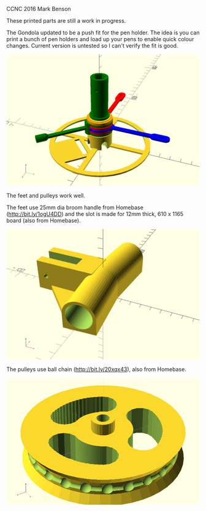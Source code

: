 CCNC 2016 Mark Benson

These printed parts are still a work in progress.

The Gondola updated to be a push fit for the pen holder. The idea is you can print a bunch of pen holders and load up your pens to enable quick colour changes. Current version is untested so I can't verify the fit is good.

![Gondola](https://github.com/MarkJB/Polargraph-printed-parts/blob/master/Gondola/assembled_gondola.png)

The feet and pulleys work well.

The feet use 25mm dia broom handle from Homebase (http://bit.ly/1ogU4DD) and the slot is made for 12mm thick, 610 x 1165 board (also from Homebase).

![Feet](https://github.com/MarkJB/Polargraph-printed-parts/blob/master/Feet/polargraph_feet.png)

The pulleys use ball chain (http://bit.ly/20xqx43), also from Homebase.

![Pulley](https://github.com/MarkJB/Polargraph-printed-parts/blob/master/Pulley/polargraph_pulley.png)


